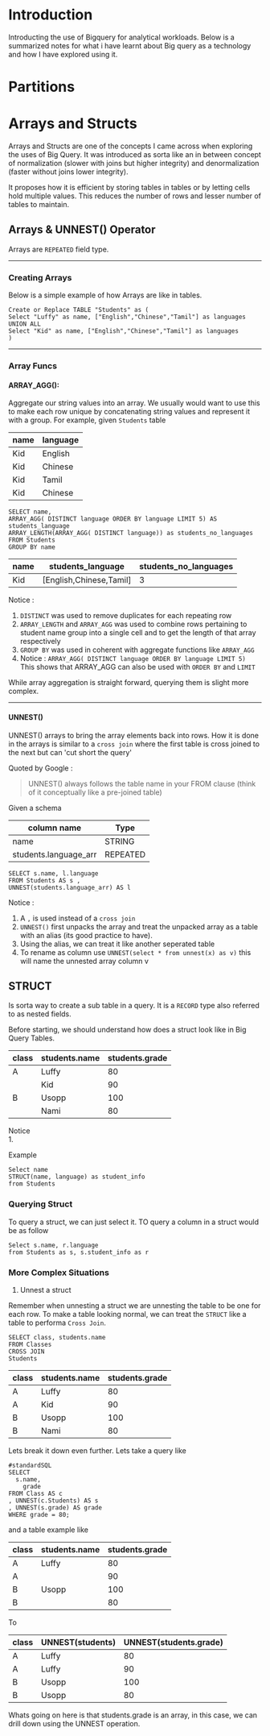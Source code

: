 # Introduction 

Introducting the use of Bigquery for analytical workloads. Below is a summarized notes for what i have learnt about Big query as a technology and how I have explored using it.

# Partitions 

# Arrays and Structs 

Arrays and Structs are one of the concepts I came across when exploring the uses of Big Query. It was introduced as sorta like an in between concept of normalization (slower with joins but higher integrity) and denormalization (faster without joins lower integrity). 

It proposes how it is efficient by storing tables in tables or by letting cells hold multiple values. This reduces the number of rows and lesser number of tables to maintain.  

## Arrays & UNNEST() Operator

Arrays are `REPEATED` field type.
 
 ---
### Creating Arrays 

Below is a simple example of how Arrays are like in tables.

```
Create or Replace TABLE "Students" as (
Select "Luffy" as name, ["English","Chinese","Tamil"] as languages 
UNION ALL
Select "Kid" as name, ["English","Chinese","Tamil"] as languages 
)
```
---
### Array Funcs 

#### ARRAY_AGG(): 
Aggregate our string values into an array. We usually would want to use this to make each row unique by concatenating string values and represent it with a group. For example, given `Students` table 

| name | language |
| --- |---|
| Kid | English |
| Kid | Chinese |
| Kid | Tamil |
| Kid | Chinese |


```
SELECT name,
ARRAY_AGG( DISTINCT language ORDER BY language LIMIT 5) AS students_language
ARRAY_LENGTH(ARRAY_AGG( DISTINCT language)) as students_no_languages
FROM Students 
GROUP BY name
```

| name | students_language | students_no_languages |
| --- |---| ---|
| Kid | [English,Chinese,Tamil] | 3

Notice : 
1. `DISTINCT` was used to remove duplicates for each repeating row 
2. `ARRAY_LENGTH` and `ARRAY_AGG` was used to combine rows pertaining to student name group into a single cell and to get the length of that array respectively 
3. `GROUP BY` was used in coherent with aggregate functions like `ARRAY_AGG`
4. Notice : `ARRAY_AGG( DISTINCT language ORDER BY language LIMIT 5)` This shows that ARRAY_AGG can also be used with `ORDER BY` and `LIMIT`

While array aggregation is straight forward, querying them is slight more complex.

---
#### UNNEST()

UNNEST() arrays to bring the array elements back into rows. How it is done in the arrays is similar to a `cross join` where the first table is cross joined to the next but can 'cut short the query'

Quoted by Google :
> UNNEST() always follows the table name in your FROM clause (think of it conceptually like a pre-joined table) 

Given a schema 

| column name | Type | 
| ---| ---|
name | STRING
students.language_arr | REPEATED

```
SELECT s.name, l.language
FROM Students AS s , 
UNNEST(students.language_arr) AS l
```
Notice : 
1. A `,` is used instead of a `cross join` 
2. `UNNEST()` first unpacks the array and treat the unpacked array as a table with an alias (its good practice to have).
3. Using the alias, we can treat it like another seperated table
4. To rename as column use `UNNEST(select * from unnest(x) as v)` this will name the unnested array column v


## STRUCT 

Is sorta way to create a sub table in a query. It is a `RECORD` type also referred to as nested fields.

Before starting, we should understand how does a struct look like in Big Query Tables. 

| class | students.name | students.grade |
| --- | --- | --- |
| A | Luffy | 80 |
| | Kid | 90
|B |Usopp| 100|
||Nami|80| 

Notice  
1. 

Example 
```
Select name
STRUCT(name, language) as student_info
from Students
```

### Querying Struct 

To query a struct, we can just select it. TO query a column in a struct would be as follow 

```
Select s.name, r.language
from Students as s, s.student_info as r
```

### More Complex Situations 

1. Unnest a struct 

Remember when unnesting a struct we are unnesting the table to be one for each row. To make a table looking normal, we can treat the `STRUCT` like a table to performa `Cross Join`. 

```
SELECT class, students.name
FROM Classes
CROSS JOIN
Students
```

| class | students.name | students.grade |
| --- | --- | --- |
| A | Luffy | 80 |
| A | Kid | 90
|B|Usopp| 100|
|B|Nami|80| 

Lets break it down even further. Lets take a query like 

```
#standardSQL
SELECT
  s.name,
    grade
FROM Class AS c
, UNNEST(c.Students) AS s
, UNNEST(s.grade) AS grade
WHERE grade = 80;
```
and a table example like 

| class | students.name | students.grade |
| --- | --- | --- |
| A | Luffy | 80 |
| A |  | 90
|B|Usopp| 100|
|B||80| 

To 

| class | UNNEST(students) | UNNEST(students.grade) |
| --- | --- | --- |
| A | Luffy | 80 |
| A | Luffy | 90
|B|Usopp |100|
|B|Usopp |80| 


Whats going on here is that students.grade is an array, in this case, we can drill down using the UNNEST operation. 